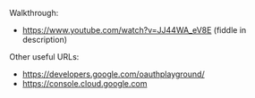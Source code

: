Walkthrough:

- https://www.youtube.com/watch?v=JJ44WA_eV8E (fiddle in description)

Other useful URLs:

- https://developers.google.com/oauthplayground/
- https://console.cloud.google.com

